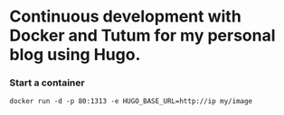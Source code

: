 Continuous development with Docker and Tutum for my personal blog using Hugo.
=====

### Start a container

`docker run -d -p 80:1313 -e HUGO_BASE_URL=http://ip my/image`

